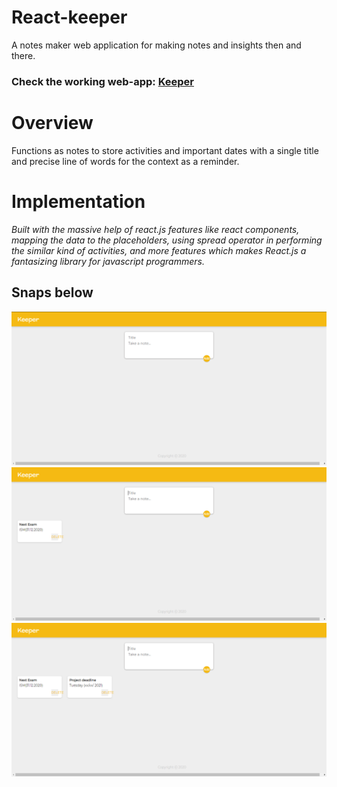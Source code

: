 # React-keeper
A notes maker web application for making notes and insights then and there.
### Check the working web-app: <a href="https://sharp-cori-0293ee.netlify.app/"><b>Keeper</b></a>
# Overview 
Functions as notes to store activities and important dates with a single title and precise line of words for the context as a  reminder.

# Implementation
*Built with the massive help of react.js features like react components, mapping the data to the placeholders, 
using spread operator in performing the similar kind of activities, and more features which makes React.js 
a fantasizing library for javascript programmers.*

## Snaps below
<img src = "https://github.com/Zubair-droid/keeper-1.0/blob/main/src/snaps/0.png" alt = "">
<img src = "https://github.com/Zubair-droid/keeper-1.0/blob/main/src/snaps/1.png" alt = "">
<img src = "https://github.com/Zubair-droid/keeper-1.0/blob/main/src/snaps/2.png" alt = "">
